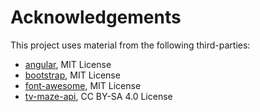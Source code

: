 # Acknowledgements

This project uses material from the following third-parties:

* [angular](https://angular.io/), MIT License
* [bootstrap](https://getbootstrap.com/), MIT License
* [font-awesome](https://fontawesome.com/), MIT License
* [tv-maze-api](https://www.tvmaze.com/api), CC BY-SA 4.0 License
